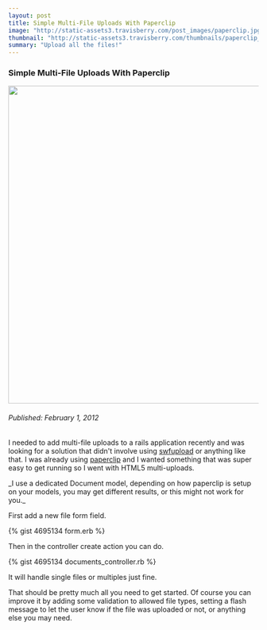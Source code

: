 ```yaml
--- 
layout: post
title: Simple Multi-File Uploads With Paperclip
image: "http://static-assets3.travisberry.com/post_images/paperclip.jpg"
thumbnail: "http://static-assets3.travisberry.com/thumbnails/paperclip_thumb.jpg"
summary: "Upload all the files!"
---
```

<article class="post clearfix">
  <h3>Simple Multi-File Uploads With Paperclip</h3>
  <a href="http://pixabay.com/pt/paperclips-colorido-anexar-4479/" class="postImageLink"><img src="http://static-assets3.travisberry.com/post_images/paperclip.jpg" alt="" class="thumbnail alignleft" width=640  /></a>
  <h6>Published: February 1, 2012</h6>

I needed to add multi-file uploads to a rails application recently and was looking for a solution that didn't involve using [swfupload](https://code.google.com/p/swfupload/) or anything like that. I was already using [paperclip](https://github.com/thoughtbot/paperclip) and I wanted something that was super easy to get running so I went with HTML5 multi-uploads.
<div class="clearfix"></div>
_I use a dedicated Document model, depending on how paperclip is setup on your models, you may get different results, or this might not work for you._

First add a new file form field.

<div class="gistFallback">
{% gist 4695134 form.erb %}
</div>

Then in the controller create action you can do.

<div class="gistFallback">
{% gist 4695134 documents_controller.rb %}
</div>

It will handle single files or multiples just fine. 

That should be pretty much all you need to get started. Of course you can improve it by adding some validation to allowed file types, setting a flash message to let the user know if the file was uploaded or not, or anything else you may need.

</article>
